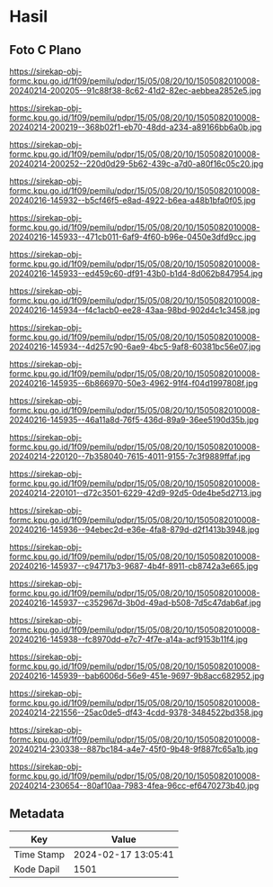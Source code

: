 # Hasil

## Foto C Plano

https://sirekap-obj-formc.kpu.go.id/1f09/pemilu/pdpr/15/05/08/20/10/1505082010008-20240214-200205--91c88f38-8c62-41d2-82ec-aebbea2852e5.jpg

https://sirekap-obj-formc.kpu.go.id/1f09/pemilu/pdpr/15/05/08/20/10/1505082010008-20240214-200219--368b02f1-eb70-48dd-a234-a89166bb6a0b.jpg

https://sirekap-obj-formc.kpu.go.id/1f09/pemilu/pdpr/15/05/08/20/10/1505082010008-20240214-200252--220d0d29-5b62-439c-a7d0-a80f16c05c20.jpg

https://sirekap-obj-formc.kpu.go.id/1f09/pemilu/pdpr/15/05/08/20/10/1505082010008-20240216-145932--b5cf46f5-e8ad-4922-b6ea-a48b1bfa0f05.jpg

https://sirekap-obj-formc.kpu.go.id/1f09/pemilu/pdpr/15/05/08/20/10/1505082010008-20240216-145933--471cb011-6af9-4f60-b96e-0450e3dfd9cc.jpg

https://sirekap-obj-formc.kpu.go.id/1f09/pemilu/pdpr/15/05/08/20/10/1505082010008-20240216-145933--ed459c60-df91-43b0-b1d4-8d062b847954.jpg

https://sirekap-obj-formc.kpu.go.id/1f09/pemilu/pdpr/15/05/08/20/10/1505082010008-20240216-145934--f4c1acb0-ee28-43aa-98bd-902d4c1c3458.jpg

https://sirekap-obj-formc.kpu.go.id/1f09/pemilu/pdpr/15/05/08/20/10/1505082010008-20240216-145934--4d257c90-6ae9-4bc5-9af8-60381bc56e07.jpg

https://sirekap-obj-formc.kpu.go.id/1f09/pemilu/pdpr/15/05/08/20/10/1505082010008-20240216-145935--6b866970-50e3-4962-91f4-f04d1997808f.jpg

https://sirekap-obj-formc.kpu.go.id/1f09/pemilu/pdpr/15/05/08/20/10/1505082010008-20240216-145935--46a11a8d-76f5-436d-89a9-36ee5190d35b.jpg

https://sirekap-obj-formc.kpu.go.id/1f09/pemilu/pdpr/15/05/08/20/10/1505082010008-20240214-220120--7b358040-7615-4011-9155-7c3f9889ffaf.jpg

https://sirekap-obj-formc.kpu.go.id/1f09/pemilu/pdpr/15/05/08/20/10/1505082010008-20240214-220101--d72c3501-6229-42d9-92d5-0de4be5d2713.jpg

https://sirekap-obj-formc.kpu.go.id/1f09/pemilu/pdpr/15/05/08/20/10/1505082010008-20240216-145936--94ebec2d-e36e-4fa8-879d-d2f1413b3948.jpg

https://sirekap-obj-formc.kpu.go.id/1f09/pemilu/pdpr/15/05/08/20/10/1505082010008-20240216-145937--c94717b3-9687-4b4f-8911-cb8742a3e665.jpg

https://sirekap-obj-formc.kpu.go.id/1f09/pemilu/pdpr/15/05/08/20/10/1505082010008-20240216-145937--c352967d-3b0d-49ad-b508-7d5c47dab6af.jpg

https://sirekap-obj-formc.kpu.go.id/1f09/pemilu/pdpr/15/05/08/20/10/1505082010008-20240216-145938--fc8970dd-e7c7-4f7e-a14a-acf9153b11f4.jpg

https://sirekap-obj-formc.kpu.go.id/1f09/pemilu/pdpr/15/05/08/20/10/1505082010008-20240216-145939--bab6006d-56e9-451e-9697-9b8acc682952.jpg

https://sirekap-obj-formc.kpu.go.id/1f09/pemilu/pdpr/15/05/08/20/10/1505082010008-20240214-221556--25ac0de5-df43-4cdd-9378-3484522bd358.jpg

https://sirekap-obj-formc.kpu.go.id/1f09/pemilu/pdpr/15/05/08/20/10/1505082010008-20240214-230338--887bc184-a4e7-45f0-9b48-9f887fc65a1b.jpg

https://sirekap-obj-formc.kpu.go.id/1f09/pemilu/pdpr/15/05/08/20/10/1505082010008-20240214-230654--80af10aa-7983-4fea-96cc-ef6470273b40.jpg


## Metadata

| Key        | Value               |
| ---------- | ------------------- |
| Time Stamp | 2024-02-17 13:05:41 |
| Kode Dapil | 1501                |



